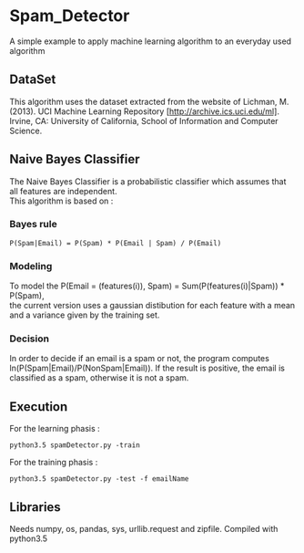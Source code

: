 # Spam_Detector
A simple example to apply machine learning algorithm to an everyday used algorithm

## DataSet
This algorithm uses the dataset extracted from the website of Lichman, M. (2013). UCI Machine Learning Repository [http://archive.ics.uci.edu/ml]. Irvine, CA: University of California, School of Information and Computer Science.

## Naive Bayes Classifier
The Naive Bayes Classifier is a probabilistic classifier which assumes that all features are independent.  
This algorithm is based on :

### Bayes rule
```
P(Spam|Email) = P(Spam) * P(Email | Spam) / P(Email)
```

### Modeling
To model the P(Email = (features(i)), Spam) = Sum(P(features(i)|Spam)) * P(Spam),  
the current version uses a gaussian distibution for each feature with a mean and a variance given by the training set.

### Decision
In order to decide if an email is a spam or not, the program computes ln(P(Spam|Email)/P(NonSpam|Email)). If the result is positive, the email is classified as a spam, otherwise it is not a spam.

## Execution
For the learning phasis :  
```
python3.5 spamDetector.py -train
```

For the training phasis :  
```
python3.5 spamDetector.py -test -f emailName
```

## Libraries
Needs numpy, os, pandas, sys, urllib.request and zipfile. Compiled with python3.5
